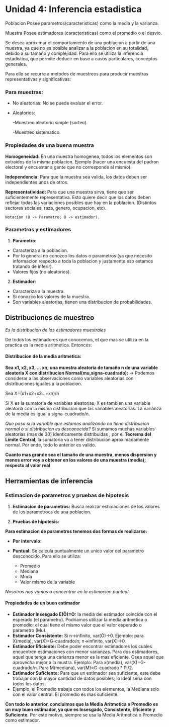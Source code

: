 # Unidad 4: Inferencia estadistica

Poblacion Posee parametros(caracteristicas) como la media y la varianza.

Muestra Posee estimadores (caracteristicas) como el promedio o el desvio.

Se desea aproximar el comportamiento de una poblacion a partir de una muestra, ya que no es posible analizar a la poblacion en su totalidad, debido a su tamaño y complejidad. Para ello se utiliza la inferencia estadistica, que permite deducir en base a casos particulares, conceptos generales.

Para ello se recurre a metodos de muestreos para producir muestras representativas y significativas:

### Para muestras:

* No aleatorias: No se puede evaluar el error.

* Aleatorios:

    -Muestreo aleatorio simple (sorteo).

    -Muestreo sistematico.

### Propiedades de una buena muestra
    
**Homogeneidad:** En una muestra homogenea, todos los elementos son extraidos de la misma poblacion. Ejemplo (hacer una encuesta del padron electoral y encuestar a gente que no corresponde al mismo).

**Independencia:** Para que la muestra sea valida, los datos deben ser independientes unos de otros.

**Representatividad:** Para que una muestra sirva, tiene que ser suficientemente representativa. Esto quiere decir que los datos deben reflejar todas las variaciones posibles que hay en la poblacion. (Distintos sectores sociales, raza, genero, ocupacion, etc).

`
    Notacion (O -> Parametro; Ô -> estimador).
`

### Parametros y estimadores

1) **Parametro:** 
* Caracteriza a la poblacion. 
* Por lo general no conozco los datos o parametros (ya que necesito informacion respecto a toda la poblacion y justamente eso estamos tratando de inferir). 
* Valores fijos (no aleatorios).

2) **Estimador:** 
* Caracteriza a la muestra. 
* Si conozco los valores de la muestra. 
* Son variables aleatorias, tienen una distribucion de probabilidades.


## Distribuciones de muestreo

*Es la distribucion de los estimadores muestrales*

De todos los estimadores que conocemos, el que mas se utiliza en la practica es la media aritmetica. Entonces: 

#### **Distribucion de la media aritmetica:** 

**Sea x1, x2, x3, ... xn; una muestra aleatoria de tamaño n de una variable aleatoria X con distribucion Normal(mu,signa-cuadrado):** -> Podemos considerar a las observaciones como variables aleatorias con distribuciones iguales a la poblacion. 

Sea X=(x1+x2+x3...+xn)/n

Si X es la sumatoria de variables aleatorias, X es tambien una variable aleatoria con la misma distribucion que las variables aleatorias.
La varianza de la media es igual a signa-cuadrado/n.

*Que pasa si la variable que estamos analizando no tiene distribucion normal o si distribucion es desconocida?* Si sumamos muchas variables aleatorias (mas de 30) identicamente distribuidas , por el **Teorema del Limite Central**, la sumatoria va a tener distribucion aproximadamente normal. Por ende, todo lo anterior es valido.


**Cuanto mas grande sea el tamaño de una muestra, menos dispersion y menos error voy a obtener en los valores de una muestra (media); respecto al valor real**

## Herramientas de inferencia

### Estimacion de parametros y pruebas de hipotesis

1) **Estimacion de parametros:** Busca realizar estimaciones de los valores de los parametroos de una poblacion. 

2) **Pruebas de hipotesis:**

**Para estimacion de parametros tenemos dos formas de realizarse:**

* **Por intervalo:** 

* **Puntual:** Se calcula puntualmente un unico valor del parametro desconocido. Para ello se utiliza: 
    - Promedio
    - Mediana
    - Moda
    - Valor mismo de la variable

*Nosotros nos vamos a concentrar en la estimacion puntual.*

#### Propiedades de un buen estimador

* **Estimador Insesgado E(Ô)=O:** la media del estimador coincide con el esperado (el parametro). Podriamos utilizar la media aritmetica o promedio; el cual tiene el mismo valor que el valor esperado o parametro (Mu).
* **Estimador Consistente:** Si n->infinito, var(Ô)->0.
    Ejemplo: para X(media), var(X)=G-cuadrado/n; n->infinito, var(X)->0.
* **Estimador Eficiente:** Debe poder encontrar estimadores los cuales encuentren estimaciones con menor varianzas. Para dos estimadores, aquel que tenga una carianza menor es la mas eficiente. Osea aquel que aprovecha mejor  a la mustra.
    Ejemplo: Para x(media), var(X)=G-cuadrado/n. Para M(mediana), var(M)=G-cuadrado * Pi/2.
* **Estimador Suficiente:** Para que un estimador sea suficiente, este debe trabajar con la mayor cantidad de datos posibles; lo ideal seria con todos los datos.
* Ejemplo, el Promedio trabaja con todos los elementos, la Mediana solo con el valor central. El promedio es mas suficiente.    

**Con todo lo anterior, concluimos que la Media Aritmetica o Promedio es un muy buen estimador, ya que es Insesgado, Consistente, Eficiente y Suficiente.** Por este motivo, siempre se usa la Media Aritmetica o Promedio como estimador.
